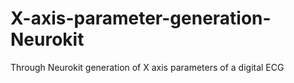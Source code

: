 # X-axis-parameter-generation-Neurokit
Through Neurokit generation of X axis parameters of a digital ECG 
